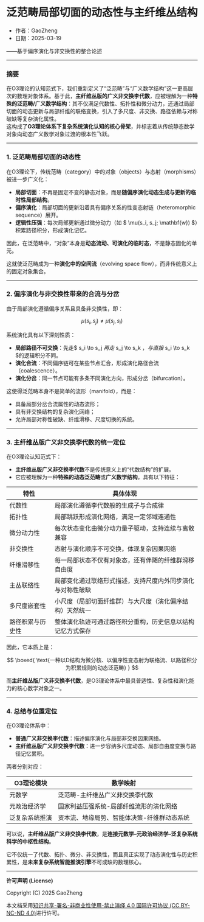 # **泛范畴局部切面的动态性与主纤维丛结构**

- 作者：GaoZheng
- 日期：2025-03-19

——基于偏序演化与非交换性的整合论述

---

### 摘要

在O3理论的认知范式下，我们重新定义了“泛范畴”与“广义数学结构”这一更高层次的数理对象体系。基于此，**主纤维丛版的广义非交换李代数**，应被理解为一种**特殊的泛范畴/广义数学结构**：其不仅满足代数性、拓扑性和微分动力，还通过局部切面的动态更新与局部纤维的联络变换，引入了多尺度、非交换、路径依赖与对称破缺等复杂演化属性。  
这构成了**O3理论体系下复杂系统演化认知的核心骨架**，并标志着从传统静态数学对象向动态广义数学对象过渡的根本性飞跃。

---

### 1. 泛范畴局部切面的动态性

在O3理论下，传统范畴（category）中的对象（objects）与态射（morphisms）被进一步广义化：

- **局部切面**：不再是固定不变的静态对象，而是**随偏序演化动态生成与更新的临时性局部结构**。
- **偏序演化**：局部切面的更新沿着具有偏序关系的性变态射链（heteromorphic sequence）展开。
- **逻辑性压强**：每次局部更新通过微分动力（如 $ \mu(s_i, s_j; \mathbf{w}) $）积累路径积分，形成演化记忆。

因此，在泛范畴中，“对象”本身是**动态流动、可演化的临时态**，不是静态固化的单元。

这就使泛范畴成为一种**演化中的空间流**（evolving space flow），而非传统意义上的固定对象集合。

---

### 2. 偏序演化与非交换性带来的合流与分岔

由于局部演化遵循偏序关系且具备非交换性，即：

$$
\mu(s_i, s_j) \neq \mu(s_j, s_i)
$$

系统演化具有以下深刻性质：

- **局部路径不可交换**：先走$ s_i \to s_j $再走$ s_j \to s_k $，与直接$ s_i \to s_k $的逻辑积分不同。
- **演化合流**：不同偏序链可在某些节点汇合，形成演化路径合流（coalescence）。
- **演化分岔**：同一节点可能有多条不同演化方向，形成分岔（bifurcation）。

这使得泛范畴本身不是简单的流形（manifold），而是：

- 具备局部分岔合流属性的动态流形；
- 具有非交换结构的复杂演化网络；
- 允许局部对称性破缺、纤维滑移、尺度切换的系统。

---

### 3. 主纤维丛版广义非交换李代数的统一定位

在O3理论认知范式下：

- **主纤维丛版广义非交换李代数**不是传统意义上的“代数结构”的扩展。
- 它应被理解为一种**特殊的动态泛范畴**或**广义数学结构**，具有以下特征：

| 特性            | 具体体现                                               |
|----------------|------------------------------------------------------|
| 代数性          | 局部演化遵循李代数般的生成子与合成律                        |
| 拓扑性          | 局部跳跃形成演化网络，满足一定邻域连通性                    |
| 微分动力性      | 每次状态变化由微分动力量子驱动，支持连续与离散兼容               |
| 非交换性        | 态射与演化顺序不可交换，体现复杂因果网络                         |
| 纤维滑移性      | 每一局部状态不仅有对象态，还有伴随的纤维群滑移自由度              |
| 主丛联络性      | 局部变化通过联络形式描述，支持尺度内外同步演化与对称性破缺             |
| 多尺度嵌套性    | 小尺度（局部切面纤维群）与大尺度（演化偏序结构）天然统一              |
| 路径积累与历史性 | 整体演化轨迹可通过路径积分重构，历史信息以结构记忆方式保存               |

因此，它本质上是：

$$
\boxed{
\text{一种以D结构为微分核、以偏序性变态射为联络流、以路径积分为积累规则的动态泛范畴}
}
$$

而**主纤维丛版广义非交换李代数**，是O3理论体系中最具普适性、复杂性和演化能力的核心数学对象之一。

---

### 4. 总结与位置定位

在O3理论体系中：

- **普通广义非交换李代数**：描述偏序演化与局部非交换因果网络。
- **主纤维丛版广义非交换李代数**：进一步容纳多尺度动态、局部自由度变换与路径记忆累积。

两者分别对应：

| O3理论模块        | 数学映射                         |
|-----------------|---------------------------------|
| 元数学             | 泛范畴-主纤维丛广义非交换李代数         |
| 元政治经济学         | 国家利益压强系统-局部纤维流形的演化网络    |
| 泛复杂系统推演       | 资本流、地缘局势、智能体决策-纤维群动态系统 |

可以说，**主纤维丛版广义非交换李代数**，是**连接元数学–元政治经济学–泛复杂系统科学的中枢性结构**。

它不仅统一了代数、拓扑、微分、非交换性，而且真正实现了动态演化性与历史积累性，是**未来复杂系统智能推演引擎**不可或缺的数理核心。

---

**许可声明 (License)**

Copyright (C) 2025 GaoZheng 

本文档采用[知识共享-署名-非商业性使用-禁止演绎 4.0 国际许可协议 (CC BY-NC-ND 4.0)](https://creativecommons.org/licenses/by-nc-nd/4.0/deed.zh-Hans)进行许可。
